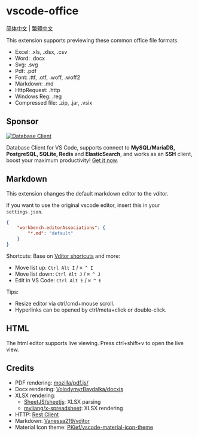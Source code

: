 # vscode-office

[简体中文](README-CN.md) | [繁體中文](README-TW.md)

This extension supports previewing these common office file formats.

- Excel: .xls, .xlsx, .csv
- Word: .docx
- Svg: .svg
- Pdf: .pdf
- Font: .ttf, .otf, .woff, .woff2
- Markdown: .md
- HttpRequest: .http
- Windows Reg: .reg
- Compressed file: .zip, .jar, .vsix

## Sponsor

[![Database Client](https://database-client.com/logo_vscode.png)](https://marketplace.visualstudio.com/items?itemName=cweijan.vscode-database-client2)

Database Client for VS Code, supports connect to **MySQL/MariaDB, PostgreSQL, SQLite, Redis** and  **ElasticSearch**, and works as an **SSH** client, boost your maximum productivity! [Get it now](https://marketplace.visualstudio.com/items?itemName=cweijan.vscode-database-client2).

## Markdown

This extension changes the default markdown editor to the vditor.

If you want to use the original vscode editor, insert this in your `settings.json`.

```json
{
    "workbench.editorAssociations": {
        "*.md": "default"
    }
}
```

Shortcuts: Base on [Vditor shortcuts](https://ld246.com/article/1582778815353) and more:

- Move list up: `Ctrl Alt I` / `⌘ ^ I`
- Move list down: `Ctrl Alt J` / `⌘ ^ J`
- Edit in VS Code: `Ctrl Alt E` / `⌘ ^ E`

Tips:

- Resize editor via ctrl/cmd+mouse scroll.
- Hyperlinks can be opened by ctrl/meta+click or double-click.

## HTML

The html editor supports live viewing.   Press ctrl+shift+v to open the live view.

## Credits

- PDF rendering: [mozilla/pdf.js/](https://github.com/mozilla/pdf.js/)
- Docx rendering: [VolodymyrBaydalka/docxjs](https://github.com/VolodymyrBaydalka/docxjs)
- XLSX rendering:
  - [SheetJS/sheetjs](https://github.com/SheetJS/sheetjs): XLSX parsing
  - [myliang/x-spreadsheet](https://github.com/myliang/x-spreadsheet): XLSX rendering
- HTTP: [Rest  Client](https://github.com/Huachao/vscode-restclient)
- Markdown: [Vanessa219/vditor](https://github.com/Vanessa219/vditor)
- Material Icon theme: [PKief/vscode-material-icon-theme](https://github.com/PKief/vscode-material-icon-theme)
